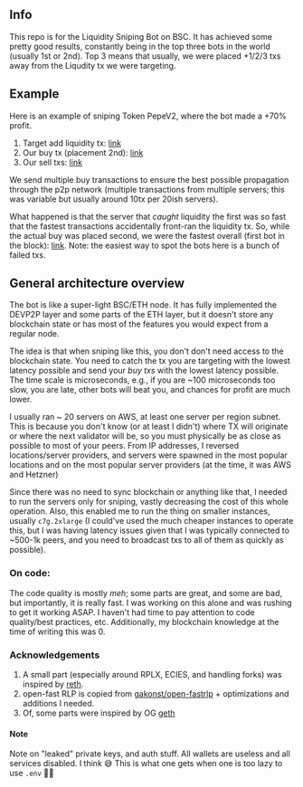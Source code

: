 ## Info

This repo is for the Liquidity Sniping Bot on BSC. It has achieved some pretty good results, constantly being in the top three bots in the world (usually 1st or 2nd). 
Top 3 means that usually, we were placed +1/2/3 txs away from the Liqudity tx we were targeting.

## Example
Here is an example of sniping Token PepeV2, where the bot made a +70% profit.
1. Target add liquidity tx: [link](https://bscscan.com/tx/0x0cf8d7cf02a0059cc6d4c9ebef0d6c9f60d6c8fd2386d8b0c196ffb7773ecf33)
2. Our buy tx (placement 2nd): [link](https://bscscan.com/tx/0x1c891a2b48e9ecd6fd9a77eb2553533d43d1f503ddd5b9d39d781b3cefef5e06)
3. Our sell txs: [link](https://bscscan.com/token/0x08068904d055d5933036b0c4afba400498c662eb?a=0x44f7f6773b6889c9ac013ad63bf2d84a9346387b)

We send multiple buy transactions to ensure the best possible propagation through the p2p network (multiple transactions from multiple servers; this was variable but usually around 10tx per 20ish servers). 

What happened is that the server that _caught_ liquidity the first was so fast that the fastest transactions accidentally front-ran the liquidity tx. So, while the actual buy was placed second, we were the fastest overall (first bot in the block): [link](https://bscscan.com/txs?block=28635021&p=9). 
Note: the easiest way to spot the bots here is a bunch of failed txs. 

## General architecture overview

The bot is like a super-light BSC/ETH node. It has fully implemented the DEVP2P layer and some parts of the ETH layer, but it doesn't store any blockchain state or has most of the features you would expect from a regular node.

The idea is that when sniping like this, you don't don't need access to the blockchain state. You need to catch the tx you are targeting with the lowest latency possible and send your _buy txs_ with the lowest latency possible. The time scale is microseconds, e.g., if you are ~100 microseconds too slow, you are late, other bots will beat you, and chances for profit are much lower. 


I usually ran ~ 20 servers on AWS, at least one server per region subnet. This is because you don't know (or at least I didn't) where TX will originate or where the next validator will be, so you must physically be as close as possible to most of your peers. From IP addresses, I reversed locations/server providers, and servers were spawned in the most popular locations and on the most popular server providers (at the time, it was AWS and Hetzner)

Since there was no need to sync blockchain or anything like that, I needed to run the servers only for sniping, vastly decreasing the cost of this whole operation. Also, this enabled me to run the thing on smaller instances, usually `c7g.2xlarge` (I could've used the much cheaper instances to operate this, but I was having latency issues given that I was typically connected to ~500-1k peers, and you need to broadcast txs to all of them as quickly as possible).



### On code:
The code quality is mostly _meh_; some parts are great, and some are bad, but importantly, it is really fast. 
I was working on this alone and was rushing to get it working ASAP. I haven't had time to pay attention to code quality/best practices, etc. 
Additionally, my blockchain knowledge at the time of writing this was 0. 

### Acknowledgements
1. A small part (especially around RPLX, ECIES, and handling forks) was inspired by [reth](https://github.com/paradigmxyz/reth). 
2. open-fast RLP is copied from [gakonst/open-fastrlp](https://github.com/gakonst/open-fastrlp) + optimizations and additions I needed.
3. Of, some parts were inspired by OG [geth](https://github.com/ethereum/go-ethereum)

 #### Note

Note on "leaked" private keys, and auth stuff. All wallets are useless and all services disabled. I think 😅
This is what one gets when one is too lazy to use `.env` 🤦‍♂️
